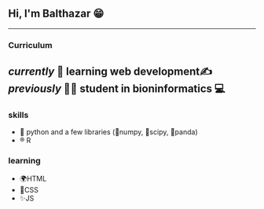 ## Hi, I'm Balthazar 😁
---
### Curriculum
*currently* 📖 learning web development✍️ 
*previously* 🧑‍🎓 student in bioninformatics 💻
---
### skills
- 🐍 python and a few libraries (🔢numpy, 🔬scipy, 🐼panda)
- ®️ R

### learning
- 🌍HTML
- 📄CSS
- ✨JS
